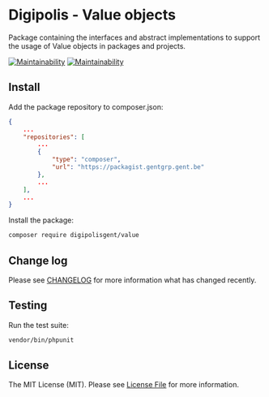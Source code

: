 # Digipolis - Value objects

Package containing the interfaces and abstract implementations to support the
usage of Value objects in packages and projects.

[![Maintainability](https://api.codeclimate.com/v1/badges/316c85fff5a298e6450c/maintainability)](https://codeclimate.com/repos/5bd2f0f01155160cf60025f7/maintainability)
[![Maintainability](https://api.codeclimate.com/v1/badges/316c85fff5a298e6450c/test_coverage)](https://codeclimate.com/repos/5bd2f0f01155160cf60025f7/test_coverage)

## Install

Add the package repository to composer.json:

``` json
{
    ...
    "repositories": [
        ...
        {
            "type": "composer",
            "url": "https://packagist.gentgrp.gent.be"
        },
        ...
    ],
    ...
}
```

Install the package:

```bash
composer require digipolisgent/value
```

## Change log

Please see [CHANGELOG](CHANGELOG.md) for more information what has changed
recently.

## Testing

Run the test suite:

``` bash
vendor/bin/phpunit
```

## License

The MIT License (MIT). Please see [License File](LICENSE.md) for more
information.
